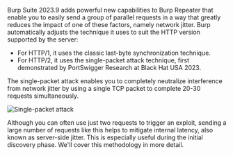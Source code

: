 Burp Suite 2023.9 adds powerful new capabilities to Burp Repeater that enable you to easily send a group of parallel requests in a way that greatly reduces the impact of one of these factors, namely network jitter. Burp automatically adjusts the technique it uses to suit the HTTP version supported by the server:

- For HTTP/1, it uses the classic last-byte synchronization technique.
- For HTTP/2, it uses the single-packet attack technique, first demonstrated by PortSwigger Research at Black Hat USA 2023.

The single-packet attack enables you to completely neutralize interference from network jitter by using a single TCP packet to complete 20-30 requests simultaneously.

![Single-packet attack](https://portswigger.net/web-security/race-conditions/images/race-conditions-single-packet-attack.png)

Although you can often use just two requests to trigger an exploit, sending a large number of requests like this helps to mitigate internal latency, also known as server-side jitter. This is especially useful during the initial discovery phase. We'll cover this methodology in more detail.